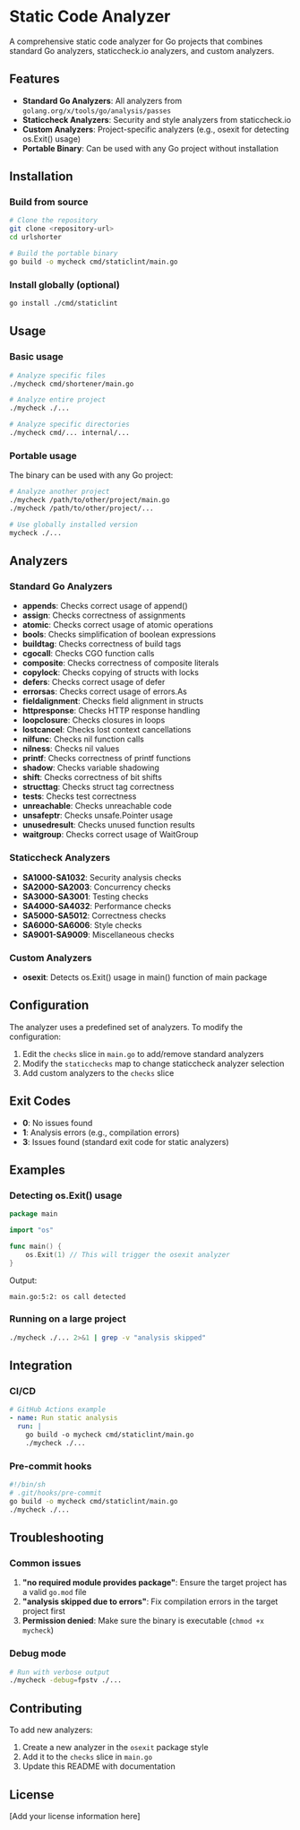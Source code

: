 # Static Code Analyzer

A comprehensive static code analyzer for Go projects that combines standard Go analyzers, staticcheck.io analyzers, and custom analyzers.

## Features

- **Standard Go Analyzers**: All analyzers from `golang.org/x/tools/go/analysis/passes`
- **Staticcheck Analyzers**: Security and style analyzers from staticcheck.io
- **Custom Analyzers**: Project-specific analyzers (e.g., osexit for detecting os.Exit() usage)
- **Portable Binary**: Can be used with any Go project without installation

## Installation

### Build from source
```bash
# Clone the repository
git clone <repository-url>
cd urlshorter

# Build the portable binary
go build -o mycheck cmd/staticlint/main.go
```

### Install globally (optional)
```bash
go install ./cmd/staticlint
```

## Usage

### Basic usage
```bash
# Analyze specific files
./mycheck cmd/shortener/main.go

# Analyze entire project
./mycheck ./...

# Analyze specific directories
./mycheck cmd/... internal/...
```

### Portable usage
The binary can be used with any Go project:

```bash
# Analyze another project
./mycheck /path/to/other/project/main.go
./mycheck /path/to/other/project/...

# Use globally installed version
mycheck ./...
```

## Analyzers

### Standard Go Analyzers
- **appends**: Checks correct usage of append()
- **assign**: Checks correctness of assignments
- **atomic**: Checks correct usage of atomic operations
- **bools**: Checks simplification of boolean expressions
- **buildtag**: Checks correctness of build tags
- **cgocall**: Checks CGO function calls
- **composite**: Checks correctness of composite literals
- **copylock**: Checks copying of structs with locks
- **defers**: Checks correct usage of defer
- **errorsas**: Checks correct usage of errors.As
- **fieldalignment**: Checks field alignment in structs
- **httpresponse**: Checks HTTP response handling
- **loopclosure**: Checks closures in loops
- **lostcancel**: Checks lost context cancellations
- **nilfunc**: Checks nil function calls
- **nilness**: Checks nil values
- **printf**: Checks correctness of printf functions
- **shadow**: Checks variable shadowing
- **shift**: Checks correctness of bit shifts
- **structtag**: Checks struct tag correctness
- **tests**: Checks test correctness
- **unreachable**: Checks unreachable code
- **unsafeptr**: Checks unsafe.Pointer usage
- **unusedresult**: Checks unused function results
- **waitgroup**: Checks correct usage of WaitGroup

### Staticcheck Analyzers
- **SA1000-SA1032**: Security analysis checks
- **SA2000-SA2003**: Concurrency checks
- **SA3000-SA3001**: Testing checks
- **SA4000-SA4032**: Performance checks
- **SA5000-SA5012**: Correctness checks
- **SA6000-SA6006**: Style checks
- **SA9001-SA9009**: Miscellaneous checks

### Custom Analyzers
- **osexit**: Detects os.Exit() usage in main() function of main package

## Configuration

The analyzer uses a predefined set of analyzers. To modify the configuration:

1. Edit the `checks` slice in `main.go` to add/remove standard analyzers
2. Modify the `staticchecks` map to change staticcheck analyzer selection
3. Add custom analyzers to the `checks` slice

## Exit Codes

- **0**: No issues found
- **1**: Analysis errors (e.g., compilation errors)
- **3**: Issues found (standard exit code for static analyzers)

## Examples

### Detecting os.Exit() usage
```go
package main

import "os"

func main() {
    os.Exit(1) // This will trigger the osexit analyzer
}
```

Output:
```
main.go:5:2: os call detected
```

### Running on a large project
```bash
./mycheck ./... 2>&1 | grep -v "analysis skipped"
```

## Integration

### CI/CD
```yaml
# GitHub Actions example
- name: Run static analysis
  run: |
    go build -o mycheck cmd/staticlint/main.go
    ./mycheck ./...
```

### Pre-commit hooks
```bash
#!/bin/sh
# .git/hooks/pre-commit
go build -o mycheck cmd/staticlint/main.go
./mycheck ./...
```

## Troubleshooting

### Common issues

1. **"no required module provides package"**: Ensure the target project has a valid `go.mod` file
2. **"analysis skipped due to errors"**: Fix compilation errors in the target project first
3. **Permission denied**: Make sure the binary is executable (`chmod +x mycheck`)

### Debug mode
```bash
# Run with verbose output
./mycheck -debug=fpstv ./...
```

## Contributing

To add new analyzers:

1. Create a new analyzer in the `osexit` package style
2. Add it to the `checks` slice in `main.go`
3. Update this README with documentation

## License

[Add your license information here] 